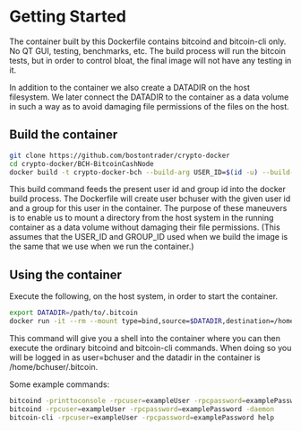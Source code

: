 # Getting Started

The container built by this Dockerfile contains bitcoind and bitcoin-cli only.  No QT GUI, testing, benchmarks, etc.
The build process will run the bitcoin tests, but in order to control bloat, the final image will not have 
any testing in it.

In addition to the container we also create a DATADIR on the host filesystem.  We later connect the DATADIR to the container as a data volume in such a way as to avoid damaging file permissions of the files on the host.

## Build the container

```sh
git clone https://github.com/bostontrader/crypto-docker
cd crypto-docker/BCH-BitcoinCashNode
docker build -t crypto-docker-bch --build-arg USER_ID=$(id -u) --build-arg GROUP_ID=$(id -g) .
```
This build command feeds the present user id and group id into the docker build process.  The Dockerfile will
create user bchuser with the given user id and a group for this user in the container.  The purpose of these maneuvers
is to enable us to mount a directory from the host system in the running container as a data volume without damaging 
their file permissions.  (This assumes that the USER_ID and GROUP_ID used when we build the image is the same
that we use when we run the container.)


## Using the container

Execute the following, on the host system, in order to start the container.

```sh
export DATADIR=/path/to/.bitcoin
docker run -it --rm --mount type=bind,source=$DATADIR,destination=/home/bchuser/.bitcoin crypto-docker-bch
```
This command will give you a shell into the container where you can then execute the ordinary bitcoind and bitcoin-cli commands.
When doing so you will be logged in as user=bchuser and the datadir in the container is /home/bchuser/.bitcoin.

Some example commands:

```sh
bitcoind -printtoconsole -rpcuser=exampleUser -rpcpassword=examplePassword
bitcoind -rpcuser=exampleUser -rpcpassword=examplePassword -daemon
bitcoin-cli -rpcuser=exampleUser -rpcpassword=examplePassword help
```

